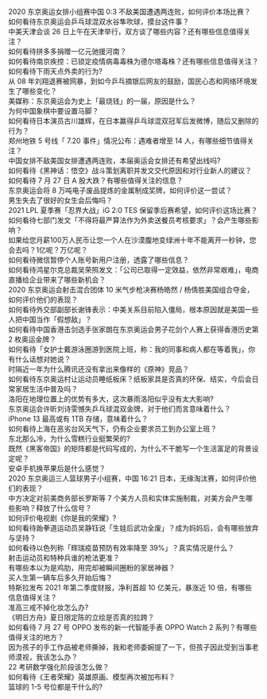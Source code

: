 2020 东京奥运女排小组赛中国 0:3 不敌美国遭遇两连败，如何评价本场比赛？  
如何看待东京奥运会乒乓球混双水谷隼吹球，摸台这件事？  
中美天津会谈 26 日上午在天津举行，双方谈了哪些内容？还有哪些信息值得关注？  
如何看待拼多多捐赠一亿元驰援河南？  
如何看待南京疾控：已锁定疫情病毒毒株为德尔塔毒株？还有哪些信息值得关注？  
如何看待下雨天点外卖的行为?  
从 08 年刘翔退赛被网暴，到如今乒乓摘银后网友的鼓励，国民心态和网络环境发生了哪些变化？  
美媒称：东京奥运会为史上「最烧钱」的一届，原因是什么？  
为何中国象棋中要设置马脚？  
如何看待日本演员古川雄辉，在日本赢得乒乓球混双冠军后发微博，随后又删除的行为？  
郑州地铁 5 号线「 7.20 事件」情况公布：遇难者增至 14 人，有哪些细节值得关注？  
中国女排不敌美国女排遭遇两连败，本届奥运会女排还有希望出线吗?  
如何看待《黑神话：悟空》战斗策划离职并发文交代原因和对行业新人的建议？  
如何看待 7 月 27 日 A 股大跌？有哪些值得关注的信息？  
东京奥运会将 8 万吨电子废品提炼的金属制成奖牌，如何评价这一尝试？  
男生失去了很好的女生会后悔吗？  
2021 LPL 夏季赛「忍界大战」iG 2:0 TES 保留季后赛希望，如何评价这场比赛？  
如何看待七部门发文「不得将最严算法作为外卖送餐员考核要求」？会产生哪些影响？  
如果给您月薪100万人民币让您一个人在沙漠腹地变绿洲十年不能离开一秒钟，您会去吗？1亿呢？万亿呢？  
如何看待微信暂停个人账号新用户注册，透露了哪些信息？  
如何看待鸿星尔克总裁吴荣照发文：「公司已取得一定效益，依然非常艰难」，电商直播给企业带来了哪些新机会？  
2020 东京奥运会射击混合团体 10 米气步枪决赛杨皓然 / 杨倩胜美国组合夺金，如何评价他们的表现？  
如何看待外交部副部长谢锋表示：中美关系目前陷入僵局，根本原因就是美国一些人把中国当作「假想敌」？  
如何看待中国香港击剑选手张家朗在东京奥运会男子花剑个人赛上获得香港历史第 2 枚奥运金牌？  
如何看待「女护士戴游泳圈游到医院上班，称：我的同事和病人都在等着我」，你有什么话想对她说？  
时隔近一年为什么腾讯还没有拿出来像样的《原神》竞品？  
如何看待东京奥运村让运动员睡纸板床？纸板家具是否真的环保、结实，今后会日常家居生活中普及吗？  
洛阳在地理位置上的优势有多大，这次暴雨洛阳似乎没有太大影响?  
东京奥运会许昕刘诗雯憾失乒乓球混双金牌，对于他们而言意味着什么？  
iPhone 13 最高或有 1TB 存储，意味着什么？  
如何看待上海在恶劣台风天气下，仍有企业要求员工到办公室上班？  
东北那么冷，为什么雪糕行业挺繁荣的?  
既然《黑客帝国》的矩阵都是代码写成的，为什么不干脆写一个生活富足的背景设定呢？  
安卓手机换苹果后是什么感觉？  
2020 东京奥运三人篮球男子小组赛，中国 16:21 日本，无缘淘汰赛，如何评价他们的表现？  
中方决定对前美商务部长罗斯等 7 个美方人员和实体实施制裁，对美方会产生哪些影响？释放了什么信号？  
如何评价电视剧《你是我的荣耀》?  
如何看待跆拳道运动员吴静钰说「生娃后武功全废」？成为妈妈后，会有哪些放弃与坚持？  
如何看待以色列称「辉瑞疫苗预防有效率降至 39%」？真实情况是什么？  
射击运动员和特种兵谁的枪法更准？  
有哪些本以为是鸡肋，用完却被瞬间圈粉的家居神器？  
买人生第一辆车后多久开始后悔？  
特斯拉发布 2021 年第二季度财报，净利首超 10 亿美元，暴涨近 10 倍，有哪些信息值得关注？  
准高三戒不掉化妆怎么办?  
《明日方舟》夏日限定陈的立绘是否真的拉跨？  
如何看待 7 月 27 号 OPPO 发布的新一代智能手表 OPPO Watch 2 系列？有哪些值得关注的地方？  
因为孩子的手工作品被老师撕掉，我和老师委婉提了一下，但孩子因此受到当事老师漠视，我该怎么办？  
22 考研数学强化阶段该怎么做？  
如何看待《王者荣耀》英雄原画、模型再次被加布料？  
篮球的 1-5 号位都是干什么的?  
